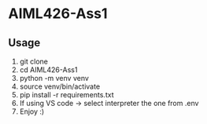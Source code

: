 # AIML426-Ass1


## Usage

1. git clone
2. cd AIML426-Ass1
3. python -m venv venv
4. source venv/bin/activate
4. pip install -r requirements.txt
5. If using VS code -> select interpreter the one from .env
6. Enjoy :)